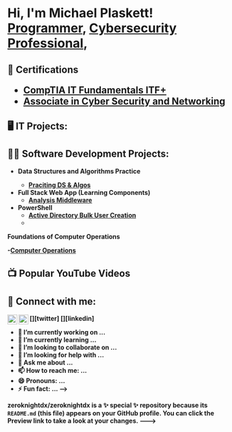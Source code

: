 <h1>Hi, I'm Michael Plaskett! <br/><a href="https://github.com/zeroknightdx">Programmer</a>, <a href="linkedin.com/in/michael-plaskett">Cybersecurity Professional</a>, 

<h2>📃 Certifications
  
 - [CompTIA IT Fundamentals ITF+](https://www.credly.com/badges/923382e3-69b2-41eb-9f01-8e7ec9352a7b/linked_in_profile)
 - [Associate in Cyber Security and Networking](https://www.linkedin.com/in/michael-plaskett-8624a1117/details/education/1635546449647/single-media-viewer/?profileId=ACoAAB0VFYoBiKQnEO67jlCcFRXJ9ovMIpT6Xpo)

<h2>🖥️ IT Projects: 


  
<h2>👨‍💻 Software Development Projects:</h2>

- <b>Data Structures and Algorithms Practice
  - [Praciting DS & Algos](https://github.com/zeroknightdx/ops_301_Challenge)
- <b>Full Stack Web App (Learning Components)</b>
  - [Analysis Middleware](https://github.com/zeroknightdx/ops_301_Challenge/blob/main/Malware_Analysis.py)
- <b>PowerShell</b>
  - [Active Directory Bulk User Creation](https://github.com/zeroknightdx/ops_301_Challenge/blob/main/Create_users.ps1)
  - 
<b>Foundations of Computer Operations

-[Computer Operations](https://github.com/zeroknightdx/ops_201_Challenge)
<h2>📺 Popular YouTube Videos</h2>

<h2> 🤳 Connect with me:</h2>
[<img align="left" alt="JoshMadakor | Twitter" width="22px" src="https://cdn.jsdelivr.net/npm/simple-icons@v3/icons/twitter.svg" />][twitter]
[<img align="left" alt="JoshMadakor | LinkedIn" width="22px" src="https://cdn.jsdelivr.net/npm/simple-icons@v3/icons/linkedin.svg" />][linkedin]

[twitter]: https://twitter.com/michaelplasket4
[linkedin]: https://linkedin.com/in/michael-plaskett

- 🔭 I’m currently working on ...
- 🌱 I’m currently learning ...
- 👯 I’m looking to collaborate on ...
- 🤔 I’m looking for help with ...
- 💬 Ask me about ...
- 📫 How to reach me: ...
- 😄 Pronouns: ...
- ⚡ Fun fact: ...
-->
  
zeroknightdx/zeroknightdx is a ✨ special ✨ repository because its `README.md` (this file) appears on your GitHub profile.
You can click the Preview link to take a look at your changes.
--->
